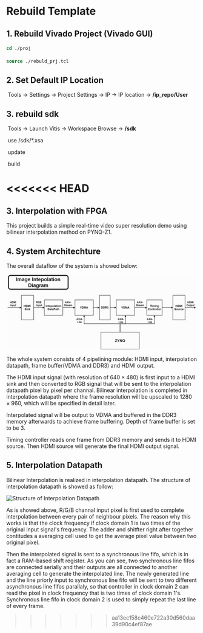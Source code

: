 # Rebuild Template

## 1. Rebuild Vivado Project (Vivado GUI)

```tcl
cd ./proj

source ./rebuld_prj.tcl
```

## 2. Set Default IP Location

​	Tools -> Settings -> Project Settings -> IP -> IP location -> **/ip_repo/User**

## 3. rebuild sdk

​	Tools -> Launch Vitis -> Workspace Browse -> **/sdk**

​	use /sdk/*.xsa 

​	update 

​	build

<<<<<<< HEAD
=======
## 3. Interpolation with FPGA

This project builds a simple real-time video super resolution demo using bilinear interpolation method on PYNQ-Z1. 

## 4. System Architechture

The overall dataflow of the system is showed below:

![Block Diagram of our Interpolation System](pic/block_diagram.png)

The whole system consists of 4 pipelining module: HDMI input, interpolation datapath, frame buffer(VDMA and DDR3) and HDMI output. 

The HDMI input signal (with resolution of $640\times480$) is first input to a HDMI sink and then converted to RGB signal that will be sent to the interpolation datapath pixel by pixel per channal. Bilinear interpolation is completed in interpolation datapath where the frame resolution will be upscaled to $1280\times960$, which will be specified in detail later. 

Interpolated signal will be output to VDMA and buffered in the DDR3 memory afterwards to achieve frame buffering. Depth of frame buffer is set to be 3.   

Timing controller reads one frame from DDR3 memory and sends it to HDMI source. Then HDMI source will generate the final HDMI output signal. 

## 5. Interpolation Datapath

Bilinear Interpolation is realized in interpolation datapath. The structure of interpolation datapath is showed as follow:

![Structure of Interpolation Datapath](pic/Interpolation_kernel.png)

As is showed above, R/G/B channal input pixel is first used to complete interpolation between every pair of neighbour pixels. The reason why this works is that the clock frequency if clock domain 1 is two times of the original input signal's frequency. The adder and shitfter right after together contitudes a averaging cell used to get the average pixel value between two original pixel.  

Then the interpolated signal is sent to a synchronous line fifo, which is in fact a RAM-based shift register. As you can see, two synchronous line fifos are connected serially and their outputs are all connected to another averaging cell to generate the interpolated line. The newly generated line and the line priorly input to synchronous line fifo will be sent to two different asynchronous line fifos parallaly, so that controller in clock domain 2 can read the pixel in clock frequency that is two times of clock domain 1's. Synchronous line fifo in clock domain 2 is used to simply repeat the last line of every frame.

>>>>>>> aa13ec158c460e722a30d560daa39d90c4ef87ae

